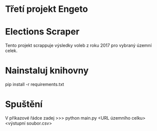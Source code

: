 # Třetí projekt Engeto

  # Elections Scraper
  Tento projekt scrappuje výsledky voleb z roku 2017 pro vybraný územní celek.

# Nainstaluj knihovny 
pip install -r requirements.txt

# Spuštění
V příkazové řádce zadej >>> python main.py <URL územního celku> <výstupní soubor.csv>


